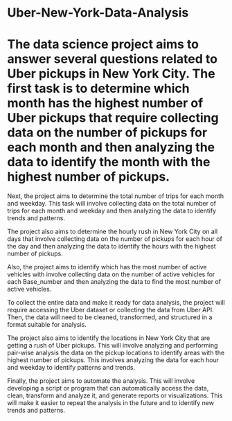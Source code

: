 # Uber-New-York-Data-Analysis
# The data science project aims to answer several questions related to Uber pickups in New York City. The first task is to determine which month has the highest number of Uber pickups that require collecting data on the number of pickups for each month and then analyzing the data to identify the month with the highest number of pickups.

Next, the project aims to determine the total number of trips for each month and weekday. This task will involve collecting data on the total number of trips for each month and weekday and then analyzing the data to identify trends and patterns.

The project also aims to determine the hourly rush in New York City on all days that involve collecting data on the number of pickups for each hour of the day and then analyzing the data to identify the hours with the highest number of pickups.

Also, the project aims to identify which has the most number of active vehicles with involve collecting data on the number of active vehicles for each Base_number and then analyzing the data to find the most number of active vehicles.

To collect the entire data and make it ready for data analysis, the project will require accessing the Uber dataset or collecting the data from Uber API. Then, the data will need to be cleaned, transformed, and structured in a format suitable for analysis.

The project also aims to identify the locations in New York City that are getting a rush of Uber pickups. This will involve analyzing and performing pair-wise analysis the data on the pickup locations to identify areas with the highest number of pickups. This involves analyzing the data for each hour and weekday to identify patterns and trends.

Finally, the project aims to automate the analysis. This will involve developing a script or program that can automatically access the data, clean, transform and analyze it, and generate reports or visualizations. This will make it easier to repeat the analysis in the future and to identify new trends and patterns.
